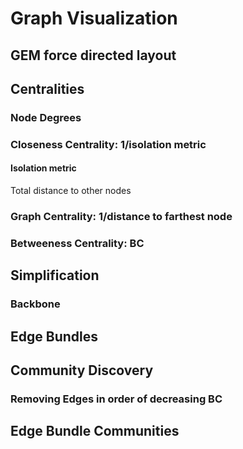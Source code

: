# Graph Visualization

## GEM force directed layout

## Centralities

### Node Degrees

### Closeness Centrality: 1/isolation metric

#### Isolation metric
Total distance to other nodes


### Graph Centrality: 1/distance to farthest node

### Betweeness Centrality: BC

## Simplification

### Backbone

## Edge Bundles

## Community Discovery

### Removing Edges in order of decreasing BC

## Edge Bundle Communities
